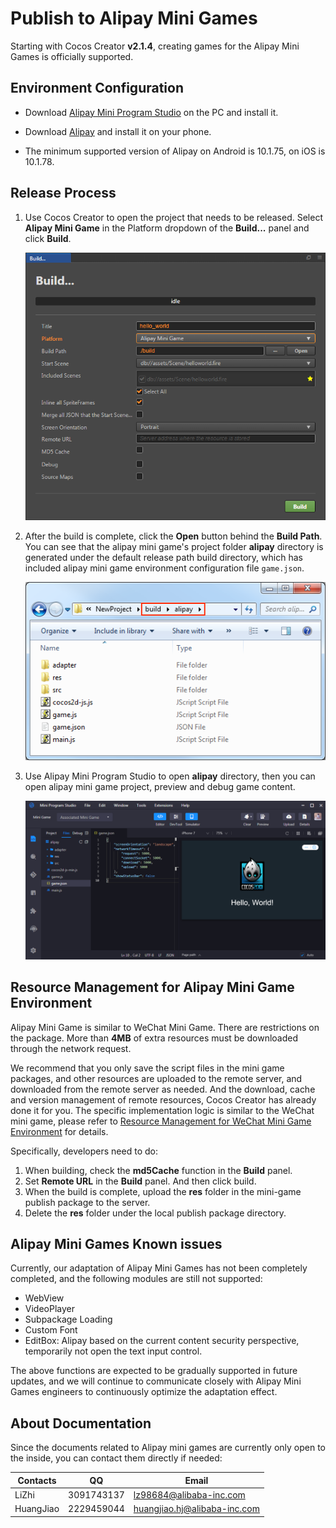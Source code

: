 # Publish to Alipay Mini Games

Starting with Cocos Creator **v2.1.4**, creating games for the Alipay Mini Games is officially supported.

## Environment Configuration

- Download [Alipay Mini Program Studio](https://render.alipay.com/p/f/fd-jwq8nu2a/pages/home/index.html) on the PC and install it.

- Download [Alipay](https://mobile.alipay.com/index.htm) and install it on your phone.

- The minimum supported version of Alipay on Android is 10.1.75, on iOS is 10.1.78.

## Release Process

1. Use Cocos Creator to open the project that needs to be released. Select **Alipay Mini Game** in the Platform dropdown of the **Build...** panel and click **Build**.

    ![](./publish-alipay-mini-games/build_option.png)

2. After the build is complete, click the **Open** button behind the **Build Path**. You can see that the alipay mini game's project folder **alipay** directory is generated under the default release path build directory, which has included alipay mini game environment configuration file `game.json`.

    ![](./publish-alipay-mini-games/build.png)

3. Use Alipay Mini Program Studio to open **alipay** directory, then you can open alipay mini game project, preview and debug game content.

    ![](./publish-alipay-mini-games/preview.png)

## Resource Management for Alipay Mini Game Environment

Alipay Mini Game is similar to WeChat Mini Game. There are restrictions on the package. More than **4MB** of extra resources must be downloaded through the network request.

We recommend that you only save the script files in the mini game packages, and other resources are uploaded to the remote server, and downloaded from the remote server as needed. And the download, cache and version management of remote resources, Cocos Creator has already done it for you. The specific implementation logic is similar to the WeChat mini game, please refer to [Resource Management for WeChat Mini Game Environment](./publish-wechatgame.md#resource-management-for-wechat-mini-game-environment) for details.

Specifically, developers need to do:

1. When building, check the **md5Cache** function in the **Build** panel.
2. Set **Remote URL** in the **Build** panel. And then click build.
3. When the build is complete, upload the **res** folder in the mini-game publish package to the server.
4. Delete the **res** folder under the local publish package directory.

## Alipay Mini Games Known issues

Currently, our adaptation of Alipay Mini Games has not been completely completed, and the following modules are still not supported:

- WebView
- VideoPlayer
- Subpackage Loading
- Custom Font
- EditBox: Alipay based on the current content security perspective, temporarily not open the text input control.

The above functions are expected to be gradually supported in future updates, and we will continue to communicate closely with Alipay Mini Games engineers to continuously optimize the adaptation effect.

## About Documentation

Since the documents related to Alipay mini games are currently only open to the inside, you can contact them directly if needed:

| Contacts | QQ | Email |
| ----- | ----- | ----- |
| LiZhi | 3091743137 | lz98684@alibaba-inc.com      |
| HuangJiao | 2229459044 | huangjiao.hj@alibaba-inc.com |

